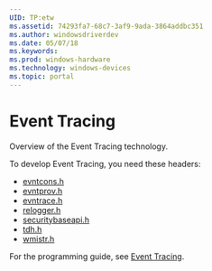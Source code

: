 ```yaml
---
UID: TP:etw
ms.assetid: 74293fa7-68c7-3af9-9ada-3864addbc351
ms.author: windowsdriverdev
ms.date: 05/07/18
ms.keywords: 
ms.prod: windows-hardware
ms.technology: windows-devices
ms.topic: portal
---
```


# Event Tracing



Overview of the Event Tracing technology.

To develop Event Tracing, you need these headers:

 * [evntcons.h](..\evntcons\index.md)
 * [evntprov.h](..\evntprov\index.md)
 * [evntrace.h](..\evntrace\index.md)
 * [relogger.h](..\relogger\index.md)
 * [securitybaseapi.h](..\securitybaseapi\index.md)
 * [tdh.h](..\tdh\index.md)
 * [wmistr.h](..\wmistr\index.md)

For the programming guide, see [Event Tracing](https://review.docs.microsoft.com/en-us/win32-test/etw).

